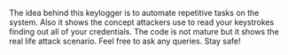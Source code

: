The idea behind this keylogger is to automate repetitive tasks on the system. Also it shows the concept attackers use to read your keystrokes finding out all of your credentials.
The code is not mature but it shows the real life attack scenario.
Feel free to ask any queries. Stay safe!
